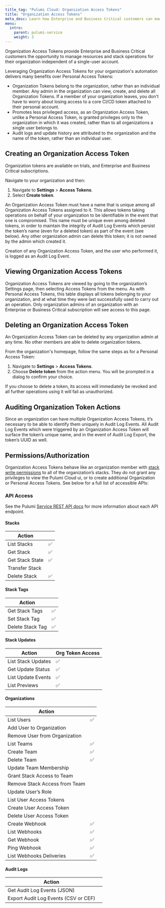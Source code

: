 ```yaml
---
title_tag: "Pulumi Cloud: Organization Access Tokens"
title: "Organization Access Tokens"
meta_desc: Learn how Enterprise and Business Critical customers can manage resources and stack operations for their organization with Organization Access Tokens.
menu:
  intro:
    parent: pulumi-service
    weight: 3
---
```


Organization Access Tokens provide Enterprise and Business Critical customers the opportunity to manage resources and stack operations for their organization independent of a single-user account.

Leveraging Organization Access Tokens for your organization's automation delivers many benefits over Personal Access Tokens:

* Organization Tokens belong to the organization, rather than an individual member. Any admin in the organization can view, create, and delete all Organization Tokens. If a member of your organization leaves, you don't have to worry about losing access to a core CI/CD token attached to their personal account.
* Promotes less privileged access, as an Organization Access Token, unlike a Personal Access Token, is granted privileges only to the organization in which it was created, rather than to all organizations a single user belongs to.
* Audit logs and update history are attributed to the organization and the name of the token, rather than an individual user.

## Creating an Organization Access Token

Organization tokens are available on trials, and Enterprise and Business Critical subscriptions.

Navigate to your organization and then:

1. Navigate to **Settings** > **Access Tokens**.
1. Select **Create token**.

An Organization Access Token must have a name that is unique among all Organization Access Tokens assigned to it. This allows tokens taking operations on behalf of your organization to be identifiable in the event that one is compromised. This name must be unique even among deleted tokens, in order to maintain the integrity of Audit Log Events which persist the token’s name (even for a deleted token) as part of the event (see below). Any other organization admin can delete this token; it is not owned by the admin which created it.

Creation of any Organization Access Token, and the user who performed it, is logged as an Audit Log Event.

## Viewing Organization Access Tokens

Organization Access Tokens are viewed by going to the organization’s Settings page, then selecting Access Tokens from the menu. As with Personal Access Tokens, this table displays all tokens belonging to your organization, and at what time they were last successfully used to carry out an operation. Only organization admins of an organization with an Enterprise or Business Critical subscription will see access to this page.

## Deleting an Organization Access Token

An Organization Access Token can be deleted by any organization admin at any time. No other members are able to delete organization tokens.

From the organization's homepage, follow the same steps as for a Personal Access Token:

1. Navigate to **Settings** > **Access Tokens**.
1. Choose **Delete token** from the action menu. You will be prompted in a dialog to confirm your choice.

If you choose to delete a token, its access will immediately be revoked and all further operations using it will fail as unauthorized.

## Auditing Organization Token Actions

Since an organization can have multiple Organization Access Tokens, it’s necessary to be able to identify them uniquely in Audit Log Events. All Audit Log Events which were triggered by an Organization Access Token will surface the token’s unique name, and in the event of Audit Log Export, the token’s UUID as well.

## Permissions/Authorization

Organization Access Tokens behave like an organization member with [stack write permissions](https://www.pulumi.com/docs/intro/pulumi-cloud/projects-and-stacks/#stack-permissions) to all of the organization’s stacks. They do not grant any privileges to view the Pulumi Cloud ui, or to create additional Organization or Personal Access Tokens. See below for a full list of accessible APIs:

### API Access

See the Pulumi [Service REST API docs](https://www.pulumi.com/docs/reference/service-rest-api/) for more information about each API endpoint.

#### Stacks

| Action |  |
|--------|------|
| List Stacks | ✅ |
| Get Stack | ✅ |
| Get Stack State | ✅ |
| Transfer Stack |  |
| Delete Stack | ✅ |

#### Stack Tags

| Action |  |
|--------|------|
| Get Stack Tags | ✅ |
| Set Stack Tag | ✅ |
| Delete Stack Tag | ✅ |

#### Stack Updates

| Action | Org Token Access |
|--------|------|
| List Stack Updates | ✅ |
| Get Update Status | ✅ |
| List Update Events | ✅ |
| List Previews | ✅ |

#### Organizations

| Action |  |
|--------|------|
| List Users | ✅ |
| Add User to Organization |  |
| Remove User from Organization |  |
| List Teams | ✅ | |
| Create Team | ✅ |
| Delete Team | ✅ |
| Update Team Membership |  |
| Grant Stack Access to Team |  |
| Remove Stack Access from Team |  |
| Update User’s Role |  |
| List User Access Tokens |  |
| Create User Access Token |  |
| Delete User Access Token |  |
| Create Webhook | ✅ |
| List Webhooks | ✅ |
| Get Webhook | ✅ |
| Ping Webhook | ✅ |
| List Webhooks Deliveries | ✅ |

#### Audit Logs

| Action |  |
|--------|------|
| Get Audit Log Events (JSON) |  |
| Export Audit Log Events (CSV or CEF) |  |
